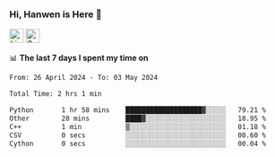 ### Hi, Hanwen is Here 👋
<p>
	<a href="https://www.linkedin.com/in/liu-hanwen/"><img src="https://img.shields.io/badge/@hanwen-0A66C2?style=flat&logo=LinkedIn&logoColor=white" alt="Linkedin"  height="25px"/></a> 
	<a href="https://scholar.google.com/citations?user=HDF0su0AAAAJ"><img src="https://img.shields.io/badge/scholar-4385FE.svg?&style=plastic&logo=google-scholar&logoColor=white" alt="Google Scholar" height="25px"> </a>
</p>

📊 **The last 7 days I spent my time on** 
<!--START_SECTION:waka-->

```txt
From: 26 April 2024 - To: 03 May 2024

Total Time: 2 hrs 1 min

Python       1 hr 58 mins    ███████████████████▓░░░░░   79.21 %
Other        28 mins         ████▓░░░░░░░░░░░░░░░░░░░░   18.95 %
C++          1 min           ▒░░░░░░░░░░░░░░░░░░░░░░░░   01.18 %
CSV          0 secs          ░░░░░░░░░░░░░░░░░░░░░░░░░   00.60 %
Cython       0 secs          ░░░░░░░░░░░░░░░░░░░░░░░░░   00.04 %
```

<!--END_SECTION:waka-->


<!--
**david990917/david990917** is a ✨ _special_ ✨ repository because its `README.md` (this file) appears on your GitHub profile.

Here are some ideas to get you started:

- 🔭 I’m currently working on ...
- 🌱 I’m currently learning ...
- 👯 I’m looking to collaborate on ...
- 🤔 I’m looking for help with ...
- 💬 Ask me about ...
- 📫 How to reach me: ...
- 😄 Pronouns: ...
- ⚡ Fun fact: ...
-->
